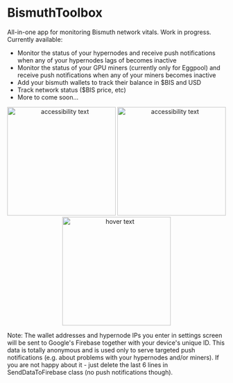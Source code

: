 # BismuthToolbox

All-in-one app for monitoring Bismuth network vitals.
 Work in progress. Currently available:
* Monitor the status of your hypernodes and receive push notifications when any of your hypernodes lags of becomes inactive
* Monitor the status of your GPU miners (currently only for Eggpool) and receive push notifications when any of your miners becomes inactive
* Add your bismuth wallets to track their balance in $BIS and USD
* Track network status ($BIS price, etc)
* More to come soon...

<p align="center">
    <img src="https://user-images.githubusercontent.com/49869348/83572065-d340d780-a520-11ea-9591-60e28a70229e.png" width="250" alt="accessibility text">
    <img src="https://user-images.githubusercontent.com/49869348/83572052-ce7c2380-a520-11ea-9aaf-e6eccf97189e.png" width="250" alt="accessibility text">
    <img src="https://user-images.githubusercontent.com/49869348/83572017-be644400-a520-11ea-84de-0569c39e868c.png" width="250" title="hover text">
</p>

Note: The wallet addresses and hypernode IPs you enter in settings screen will be sent to Google's Firebase together with your device's unique ID. This data is totally anonymous and is used only to serve targeted push notifications (e.g. about problems with your hypernodes and/or miners). If you are not happy about it - just delete the last 6 lines in SendDataToFirebase class (no push notifications though).

